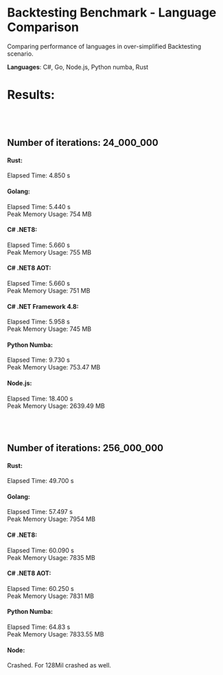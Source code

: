 # Backtesting Benchmark - Language Comparison
Comparing performance of languages in over-simplified Backtesting scenario.

**Languages**: C#, Go, Node.js, Python numba, Rust

# Results:
</br></br>
## Number of iterations: 24_000_000


#### Rust:
Elapsed Time: 4.850 s</br>

#### Golang:
Elapsed Time: 5.440 s</br>
Peak Memory Usage: 754 MB

#### C# .NET8:
Elapsed Time: 5.660 s</br>
Peak Memory Usage: 755 MB

#### C# .NET8 AOT:
Elapsed Time: 5.660 s</br>
Peak Memory Usage: 751 MB

#### C# .NET Framework 4.8:
Elapsed Time: 5.958 s</br>
Peak Memory Usage: 745 MB

#### Python Numba: 
Elapsed Time: 9.730 s</br>
Peak Memory Usage: 753.47 MB

#### Node.js:
Elapsed Time: 18.400 s</br>
Peak Memory Usage: 2639.49 MB


</br></br>
## Number of iterations: 256_000_000

#### Rust:
Elapsed Time: 49.700 s</br>

#### Golang:
Elapsed Time: 57.497 s</br>
Peak Memory Usage: 7954 MB

#### C# .NET8:
Elapsed Time: 60.090 s</br>
Peak Memory Usage: 7835 MB

#### C# .NET8 AOT:
Elapsed Time: 60.250 s</br>
Peak Memory Usage: 7831 MB

#### Python Numba:
Elapsed Time: 64.83 s</br>
Peak Memory Usage: 7833.55 MB

#### Node:
Crashed. For 128Mil crashed as well.</br>


